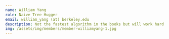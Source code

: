 ```yaml
---
name: William Yang
role: Naive Tree Hugger
email: william_yang (at) berkeley.edu
description: Not the fastest algorithm in the books but will work hard to eventually solve your problems.
img: /assets/img/members/member-williamyang-1.jpg
---
```

